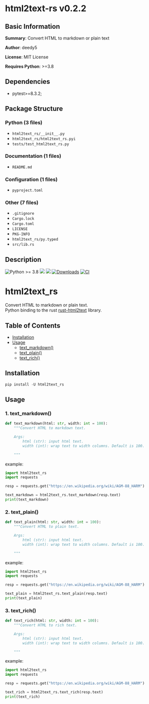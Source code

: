 # html2text-rs v0.2.2

## Basic Information

**Summary**: Convert HTML to markdown or plain text

**Author**: deedy5

**License**: MIT License

**Requires Python**: >=3.8

## Dependencies

- pytest>=8.3.2;

## Package Structure

### Python (3 files)

- `html2text_rs/__init__.py`
- `html2text_rs/html2text_rs.pyi`
- `tests/test_html2text_rs.py`

### Documentation (1 files)

- `README.md`

### Configuration (1 files)

- `pyproject.toml`

### Other (7 files)

- `.gitignore`
- `Cargo.lock`
- `Cargo.toml`
- `LICENSE`
- `PKG-INFO`
- `html2text_rs/py.typed`
- `src/lib.rs`

## Description

![Python >= 3.8](https://img.shields.io/badge/python->=3.8-red.svg) [![](https://badgen.net/github/release/deedy5/html2text_rs)](https://github.com/deedy5/html2text_rs/releases) [![](https://badge.fury.io/py/html2text_rs.svg)](https://pypi.org/project/html2text_rs) [![Downloads](https://static.pepy.tech/badge/html2text_rs/week)](https://pepy.tech/project/html2text_rs) [![CI](https://github.com/deedy5/html2text_rs/actions/workflows/CI.yml/badge.svg?branch=main)](https://github.com/deedy5/html2text_rs/actions/workflows/CI.yml)

# html2text_rs
Convert HTML to markdown or plain text.</br>
Python binding to the rust [rust-html2text](https://github.com/jugglerchris/rust-html2text) library.

## Table of Contents

- [Installation](#installation)
- [Usage](#usage)
  - [text_markdown()](#1-text_markdown)
  - [text_plain()](#2-text_plain)
  - [text_rich()](#3-text_rich)

## Installation

```python
pip install -U html2text_rs
```

## Usage
### 1. text_markdown()
```python
def text_markdown(html: str, width: int = 100):
    """Convert HTML to markdown text.

    Args:
        html (str): input html text.
        width (int): wrap text to width columns. Default is 100.

    """
```
example:
```python
import html2text_rs
import requests

resp = requests.get("https://en.wikipedia.org/wiki/AGM-88_HARM")

text_markdown = html2text_rs.text_markdown(resp.text)
print(text_markdown)
```
### 2. text_plain()
```python
def text_plain(html: str, width: int = 100):
    """Convert HTML to plain text.

    Args:
        html (str): input html text.
        width (int): wrap text to width columns. Default is 100.

    """
```
example:
```python
import html2text_rs
import requests

resp = requests.get("https://en.wikipedia.org/wiki/AGM-88_HARM")

text_plain = html2text_rs.text_plain(resp.text)
print(text_plain)
```
### 3. text_rich()
```python
def text_rich(html: str, width: int = 100):
    """Convert HTML to rich text.

    Args:
        html (str): input html text.
        width (int): wrap text to width columns. Default is 100.

    """
```
example:
```python
import html2text_rs
import requests

resp = requests.get("https://en.wikipedia.org/wiki/AGM-88_HARM")

text_rich = html2text_rs.text_rich(resp.text)
print(text_rich)
```


